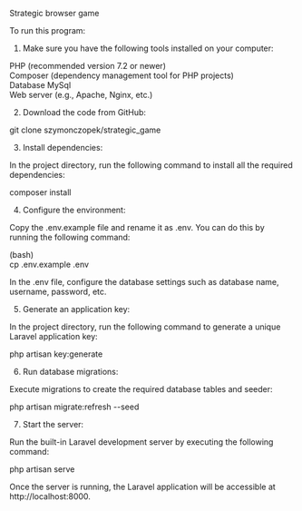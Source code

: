 Strategic browser game</br>

To run this program:</br>

1. Make sure you have the following tools installed on your computer:</br>

PHP (recommended version 7.2 or newer)</br>
Composer (dependency management tool for PHP projects)</br>
Database MySql</br>
Web server (e.g., Apache, Nginx, etc.)</br>

2. Download the code from GitHub:</br>

git clone szymonczopek/strategic_game</br>

3. Install dependencies:</br>

In the project directory, run the following command to install all the required dependencies:</br>

composer install</br>

4. Configure the environment:</br>

Copy the .env.example file and rename it as .env. You can do this by running the following command:</br>

(bash)</br>
cp .env.example .env</br>

In the .env file, configure the database settings such as database name, username, password, etc.</br>

5. Generate an application key:</br>

In the project directory, run the following command to generate a unique Laravel application key:</br>

php artisan key:generate</br>

6. Run database migrations:</br>

Execute migrations to create the required database tables and seeder:</br>

php artisan migrate:refresh --seed</br>

7. Start the server:</br>

Run the built-in Laravel development server by executing the following command:</br>

php artisan serve</br>

Once the server is running, the Laravel application will be accessible at http://localhost:8000.</br>
